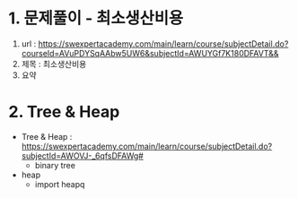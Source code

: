 # 1. 문제풀이 - 최소생산비용
1. url : https://swexpertacademy.com/main/learn/course/subjectDetail.do?courseId=AVuPDYSqAAbw5UW6&subjectId=AWUYGf7K180DFAVT&&
2. 제목 : 최소생산비용
3. 요약

# 2. Tree & Heap
* Tree & Heap : https://swexpertacademy.com/main/learn/course/subjectDetail.do?subjectId=AWOVJ-_6qfsDFAWg#
  * binary tree
* heap
  * import heapq